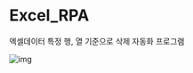 # Excel_RPA
엑셀데이터 특정 행, 열 기준으로 삭제 자동화 프로그램


![img](https://user-images.githubusercontent.com/105616207/191905845-d7a377f5-9514-4f91-a862-b61cf92202bd.png)
